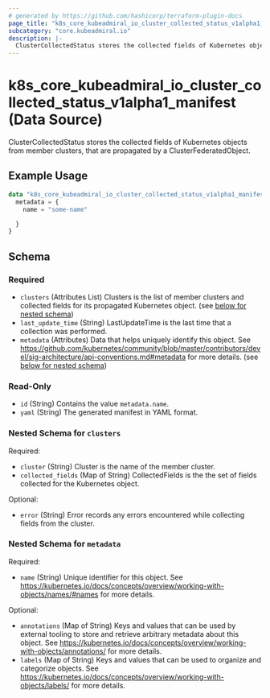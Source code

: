 ```yaml
---
# generated by https://github.com/hashicorp/terraform-plugin-docs
page_title: "k8s_core_kubeadmiral_io_cluster_collected_status_v1alpha1_manifest Data Source - terraform-provider-k8s"
subcategory: "core.kubeadmiral.io"
description: |-
  ClusterCollectedStatus stores the collected fields of Kubernetes objects from member clusters, that are propagated by a ClusterFederatedObject.
---
```


# k8s_core_kubeadmiral_io_cluster_collected_status_v1alpha1_manifest (Data Source)

ClusterCollectedStatus stores the collected fields of Kubernetes objects from member clusters, that are propagated by a ClusterFederatedObject.

## Example Usage

```terraform
data "k8s_core_kubeadmiral_io_cluster_collected_status_v1alpha1_manifest" "example" {
  metadata = {
    name = "some-name"

  }
}
```

<!-- schema generated by tfplugindocs -->
## Schema

### Required

- `clusters` (Attributes List) Clusters is the list of member clusters and collected fields for its propagated Kubernetes object. (see [below for nested schema](#nestedatt--clusters))
- `last_update_time` (String) LastUpdateTime is the last time that a collection was performed.
- `metadata` (Attributes) Data that helps uniquely identify this object. See https://github.com/kubernetes/community/blob/master/contributors/devel/sig-architecture/api-conventions.md#metadata for more details. (see [below for nested schema](#nestedatt--metadata))

### Read-Only

- `id` (String) Contains the value `metadata.name`.
- `yaml` (String) The generated manifest in YAML format.

<a id="nestedatt--clusters"></a>
### Nested Schema for `clusters`

Required:

- `cluster` (String) Cluster is the name of the member cluster.
- `collected_fields` (Map of String) CollectedFields is the the set of fields collected for the Kubernetes object.

Optional:

- `error` (String) Error records any errors encountered while collecting fields from the cluster.


<a id="nestedatt--metadata"></a>
### Nested Schema for `metadata`

Required:

- `name` (String) Unique identifier for this object. See https://kubernetes.io/docs/concepts/overview/working-with-objects/names/#names for more details.

Optional:

- `annotations` (Map of String) Keys and values that can be used by external tooling to store and retrieve arbitrary metadata about this object. See https://kubernetes.io/docs/concepts/overview/working-with-objects/annotations/ for more details.
- `labels` (Map of String) Keys and values that can be used to organize and categorize objects. See https://kubernetes.io/docs/concepts/overview/working-with-objects/labels/ for more details.
